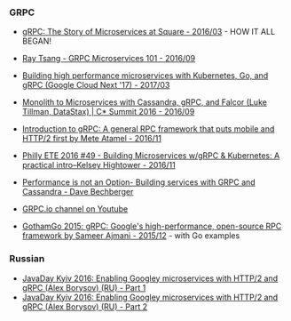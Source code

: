 ### GRPC

  - [gRPC: The Story of Microservices at Square - 2016/03](https://www.youtube.com/watch?v=-2sWDr3Z0Wo) - HOW IT ALL BEGAN!

  - [Ray Tsang - GRPC Microservices 101 - 2016/09](https://www.youtube.com/watch?v=-t57ZQZpjqs)

  - [Building high performance microservices with Kubernetes, Go, and gRPC (Google Cloud Next '17) - 2017/03](https://www.youtube.com/watch?v=YiNt4kUnnIM)
  - [Monolith to Microservices with Cassandra, gRPC, and Falcor (Luke Tillman, DataStax) | C* Summit 2016 - 2016/09](https://www.youtube.com/watch?v=_JIgnvrw2BE)

  - [Introduction to gRPC: A general RPC framework that puts mobile and HTTP/2 first by Mete Atamel - 2016/11](https://www.youtube.com/watch?v=kUz2zjkKxFg)
  - [Philly ETE 2016 #49 - Building Microservices w/gRPC & Kubernetes: A practical intro–Kelsey Hightower - 2016/11](https://www.youtube.com/watch?v=27swR9HACWU)
  - [Performance is not an Option- Building services with GRPC and Cassandra - Dave Bechberger](https://www.youtube.com/watch?v=4w9twvw0MFg)

  - [GRPC.io channel on Youtube](https://www.youtube.com/channel/UCrnk1HWelWnYtF78YZX80fg)
  - [GothamGo 2015: gRPC: Google's high-performance, open-source RPC framework by Sameer Ajmani - 2015/12](https://www.youtube.com/watch?v=sZx3oZt7LVg) - with Go examples


### Russian

  - [JavaDay Kyiv 2016: Enabling Googley microservices with HTTP/2 and gRPC (Alex Borysov) (RU) - Part 1](https://www.youtube.com/watch?v=OO8cKOOvFYs)
  - [JavaDay Kyiv 2016: Enabling Googley microservices with HTTP/2 and gRPC (Alex Borysov) (RU) - Part 2](https://www.youtube.com/watch?v=X9SAM1o0VMs)
